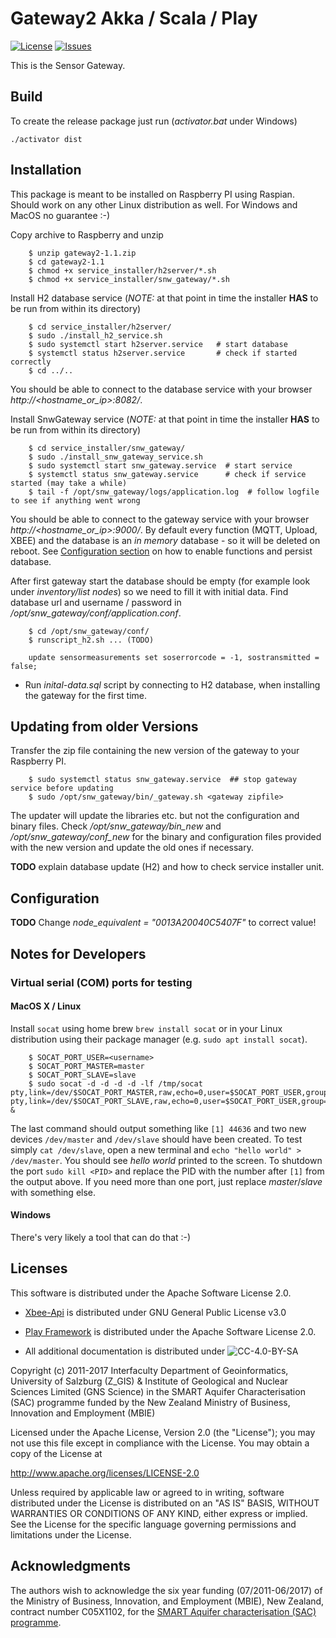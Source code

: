 Gateway2 Akka / Scala / Play
=================================

<!-- [![Build Status][build-status-badge]][build-status-url] -->
[![License][license-badge]][license-url] [![Issues][issues-badge]][issues-url]

<!-- 
[build-status-badge]: https://img.shields.io/travis/ZGIS/smart-portal-backend.svg?style=flat-square
[build-status-url]: https://travis-ci.org/ZGIS/smart-portal-backend
-->
[issues-badge]: https://img.shields.io/github/issues/grmpfhmbl/SnwGateway.svg?style=flat-square
[issues-url]: https://github.com/grmpfhmbl/SnwGateway/issues
[license-badge]: https://img.shields.io/badge/License-Apache%202-blue.svg?style=flat-square
[license-url]: LICENSE

This is the Sensor Gateway.

## Build

To create the release package just run (_activator.bat_ under Windows)

    ./activator dist

## Installation

This package is meant to be installed on Raspberry PI using Raspian. Should work on any other Linux distribution as
well. For Windows and MacOS no guarantee :-)

Copy archive to Raspberry and unzip

```
    $ unzip gateway2-1.1.zip
    $ cd gateway2-1.1
    $ chmod +x service_installer/h2server/*.sh
    $ chmod +x service_installer/snw_gateway/*.sh
```

Install H2 database service (*NOTE:* at that point in time the installer **HAS** to be run from within its directory)

```
    $ cd service_installer/h2server/
    $ sudo ./install_h2_service.sh
    $ sudo systemctl start h2server.service   # start database
    $ systemctl status h2server.service       # check if started correctly
    $ cd ../..
```

You should be able to connect to the database service with your browser _http://<hostname_or_ip>:8082/_.

Install SnwGateway service (*NOTE:* at that point in time the installer **HAS** to be run from within its directory)

```
    $ cd service_installer/snw_gateway/
    $ sudo ./install_snw_gateway_service.sh
    $ sudo systemctl start snw_gateway.service  # start service
    $ systemctl status snw_gateway.service      # check if service started (may take a while)
    $ tail -f /opt/snw_gateway/logs/application.log  # follow logfile to see if anything went wrong
```

You should be able to connect to the gateway service with your browser _http://<hostname_or_ip>:9000/_. By default every
function (MQTT, Upload, XBEE) and the database is an _in memory_ database - so it will be deleted on reboot. See
[Configuration section](README.md#Configuration) on how to enable functions and persist database.

After first gateway start the database should be empty (for example look under _inventory/list nodes_) so we need
to fill it with initial data. Find database url and username / password in _/opt/snw_gateway/conf/application.conf_.

```
    $ cd /opt/snw_gateway/conf/
    $ runscript_h2.sh ... (TODO) 
    
    update sensormeasurements set soserrorcode = -1, sostransmitted = false;
```


- Run _inital-data.sql_ script by connecting to H2 database, when installing the gateway for the first time.


## Updating from older Versions

Transfer the zip file containing the new version of the gateway to your Raspberry PI.

```
    $ sudo systemctl status snw_gateway.service  ## stop gateway service before updating
    $ sudo /opt/snw_gateway/bin/_gateway.sh <gateway zipfile> 
```

The updater will update the libraries etc. but not the configuration and binary
files. Check _/opt/snw_gateway/bin_new_ and _/opt/snw_gateway/conf_new_ for
the binary and configuration files provided with the new version and update the
old ones if necessary.

**TODO** explain database update (H2) and how to check service installer unit.


## Configuration

**TODO**
Change _node_equivalent = "0013A20040C5407F"_ to correct value!


## Notes for Developers

### Virtual serial (COM) ports for testing

#### MacOS X / Linux

Install `socat` using home brew `brew install socat` or in your Linux distribution using their package manager (e.g. 
`sudo apt install socat`).

```
    $ SOCAT_PORT_USER=<username>
    $ SOCAT_PORT_MASTER=master
    $ SOCAT_PORT_SLAVE=slave
    $ sudo socat -d -d -d -d -lf /tmp/socat pty,link=/dev/$SOCAT_PORT_MASTER,raw,echo=0,user=$SOCAT_PORT_USER,group=staff pty,link=/dev/$SOCAT_PORT_SLAVE,raw,echo=0,user=$SOCAT_PORT_USER,group=staff &
```

The last command should output something like `[1] 44636` and two new devices `/dev/master` and `/dev/slave` should have
been created. To test simply `cat /dev/slave`, open a new terminal and `echo "hello world" > /dev/master`. You should see
_hello world_ printed to the screen. To shutdown the port `sudo kill <PID>` and replace the PID with the number after
`[1]` from the output above. If you need more than one port, just replace _master_/_slave_ with something else.

#### Windows

There's very likely a tool that can do that :-)


## Licenses

This software is distributed under the Apache Software License 2.0.

- [Xbee-Api](https://github.com/andrewrapp/xbee-api) is distributed under GNU General Public License v3.0
- [Play Framework](https://www.playframework.com/) is distributed under the Apache Software License 2.0.

- All additional documentation is distributed under ![CC-4.0-BY-SA](https://licensebuttons.net/l/by-sa/4.0/88x31.png)

Copyright (c) 2011-2017 Interfaculty Department of Geoinformatics, University of
Salzburg (Z_GIS) & Institute of Geological and Nuclear Sciences Limited (GNS Science)
in the SMART Aquifer Characterisation (SAC) programme funded by the New Zealand
Ministry of Business, Innovation and Employment (MBIE)

Licensed under the Apache License, Version 2.0 (the "License");
you may not use this file except in compliance with the License.
You may obtain a copy of the License at

  http://www.apache.org/licenses/LICENSE-2.0

Unless required by applicable law or agreed to in writing, software
distributed under the License is distributed on an "AS IS" BASIS,
WITHOUT WARRANTIES OR CONDITIONS OF ANY KIND, either express or implied.
See the License for the specific language governing permissions and
limitations under the License.

## Acknowledgments

The authors wish to acknowledge the six year funding (07/2011-06/2017) of the
Ministry of Business, Innovation, and Employment (MBIE), New Zealand,
contract number C05X1102, for the [SMART Aquifer characterisation (SAC) programme](http://www.gns.cri.nz/Home/Our-Science/Environment-and-Materials/Groundwater/Research-Programmes/SMART-Aquifer-Characterisation).

